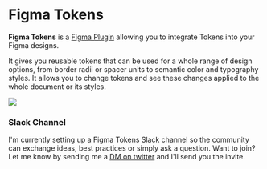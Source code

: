# Figma Tokens

**Figma Tokens** is a [Figma Plugin](https://jansix.at/resources/figma-tokens) allowing you to integrate Tokens into your Figma designs.

It gives you reusable tokens that can be used for a whole range of design options, from border radii or spacer units to semantic color and typography styles. It allows you to change tokens and see these changes applied to the whole document or its styles.

![](/tokens-intro.jpg)

### Slack Channel

I'm currently setting up a Figma Tokens Slack channel so the community can exchange ideas, best practices or simply ask a question. Want to join? Let me know by sending me a [DM on twitter](https://www.twitter.com/six7) and I'll send you the invite.
